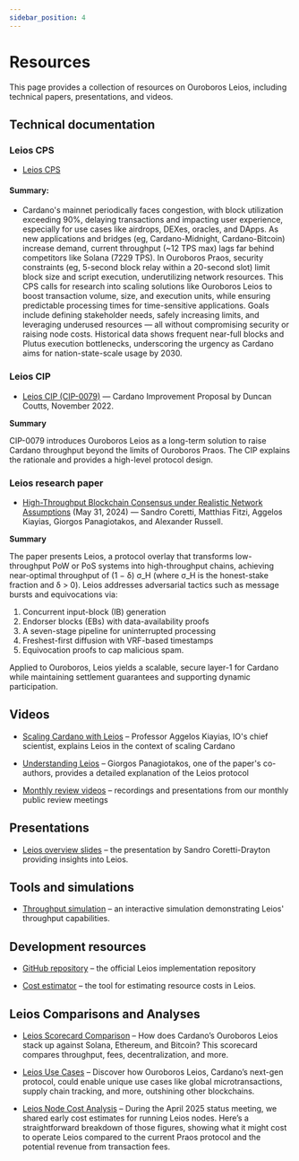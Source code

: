 ```yaml
---
sidebar_position: 4
---
```


# Resources

This page provides a collection of resources on Ouroboros Leios, including
technical papers, presentations, and videos.

## Technical documentation

### Leios CPS

- [Leios CPS](https://github.com/cardano-foundation/CIPs/blob/master/CPS-0018/README.md)

#### Summary:

- Cardano's mainnet periodically faces congestion, with block utilization
  exceeding 90%, delaying transactions and impacting user experience, especially
  for use cases like airdrops, DEXes, oracles, and DApps. As new applications
  and bridges (eg, Cardano-Midnight, Cardano-Bitcoin) increase demand, current
  throughput (~12 TPS max) lags far behind competitors like Solana (7229 TPS).
  In Ouroboros Praos, security constraints (eg, 5-second block relay within a
  20-second slot) limit block size and script execution, underutilizing network
  resources. This CPS calls for research into scaling solutions like Ouroboros
  Leios to boost transaction volume, size, and execution units, while ensuring
  predictable processing times for time-sensitive applications. Goals include
  defining stakeholder needs, safely increasing limits, and leveraging underused
  resources — all without compromising security or raising node costs. Historical
  data shows frequent near-full blocks and Plutus execution bottlenecks,
  underscoring the urgency as Cardano aims for nation-state-scale usage by 2030.

### Leios CIP

- [Leios CIP (CIP-0079)](https://github.com/cardano-foundation/CIPs/pull/379) — Cardano Improvement Proposal by Duncan Coutts, November 2022.

**Summary**

CIP-0079 introduces Ouroboros Leios as a long-term solution to raise Cardano
throughput beyond the limits of Ouroboros Praos. The CIP explains the rationale
and provides a high-level protocol design.

### Leios research paper

- [High-Throughput Blockchain Consensus under Realistic Network Assumptions](https://iohk.io/en/research/library/papers/high-throughput-blockchain-consensus-under-realistic-network-assumptions/) (May 31, 2024) — Sandro Coretti, Matthias Fitzi, Aggelos Kiayias, Giorgos Panagiotakos, and Alexander Russell.  

**Summary**

The paper presents Leios, a protocol overlay that transforms low-throughput PoW
or PoS systems into high-throughput chains, achieving near-optimal throughput of
(1 − δ) σ_H (where σ_H is the honest-stake fraction and δ > 0). Leios addresses
adversarial tactics such as message bursts and equivocations via:

1. Concurrent input-block (IB) generation
2. Endorser blocks (EBs) with data-availability proofs
3. A seven-stage pipeline for uninterrupted processing
4. Freshest-first diffusion with VRF-based timestamps
5. Equivocation proofs to cap malicious spam.

Applied to Ouroboros, Leios yields a scalable, secure layer-1 for Cardano while
maintaining settlement guarantees and supporting dynamic participation.


## Videos

- [Scaling Cardano with Leios](https://www.youtube.com/watch?v=Czmg9WmSCcI) –
  Professor Aggelos Kiayias, IO's chief scientist, explains Leios in the context
  of scaling Cardano

- [Understanding Leios](https://www.youtube.com/watch?v=YEcYVygdhzU) – Giorgos
  Panagiotakos, one of the paper's co-authors, provides a detailed explanation
  of the Leios protocol

- [Monthly review videos](./development/monthly-reviews.md) – recordings and presentations from our monthly public review meetings

## Presentations

- [Leios overview slides](https://docs.google.com/presentation/d/1W_KHdvdLNDEStE99D7Af2SRiTqZNnVLQiEPqRHJySqI/edit?usp=sharing)
  – the presentation by Sandro Coretti-Drayton providing insights into Leios.

## Tools and simulations

- [Throughput simulation](https://www.insightmaker.com/insight/5B3Sq5gsrcGzTD11GyZJ0u/Cardano-Throughput-v0-2)
  – an interactive simulation demonstrating Leios' throughput capabilities.

## Development resources

- [GitHub repository](https://github.com/input-output-hk/ouroboros-leios) – the
  official Leios implementation repository

- [Cost estimator](https://leios.cardano-scaling.org/cost-estimator/) – the tool
  for estimating resource costs in Leios.


## Leios Comparisons and Analyses

- [Leios Scorecard Comparison](leios-comparison.md) – How does Cardano’s Ouroboros Leios stack up against Solana, Ethereum, and Bitcoin? This scorecard compares throughput, fees, decentralization, and more.

- [Leios Use Cases](leios-use-cases.md) – Discover how Ouroboros Leios, Cardano’s next-gen protocol, could enable unique use cases like global microtransactions, supply chain tracking, and more, outshining other blockchains.

- [Leios Node Cost Analysis](leios-cost-analysis.md) – During the April 2025 status meeting, we shared early cost estimates for running Leios nodes. Here’s a straightforward breakdown of those figures, showing what it might cost to operate Leios compared to the current Praos protocol and the potential revenue from transaction fees.
